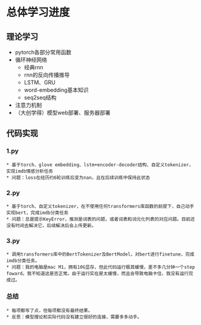 # 总体学习进度

## 理论学习

* pytorch各部分常用函数
* 循环神经网络
  * 经典rnn
  * rnn的反向传播推导
  * LSTM、GRU
  * word-embedding基本知识
  * seq2seq结构
* 注意力机制
* （大创学得）模型web部署、服务器部署

## 代码实现

### 1.py

	* 基于torch、glove embedding、lstm+encoder-decoder结构、自定义tokenizer，实现imdb情感分析任务
	* 问题：loss在经历约6轮训练后变为nan，且在后续训练中保持此状态

### 2.py

	* 基于torch、自定义tokenizer，在不使用任何transformers库函数的前提下，自己动手实现bert，完成imdb分类任务
	* 问题：总是提示KeyError，推测是词表的问题，或者词表和词元化列表的对应问题。目前还没有时间去解决它，后续解决后会上传更新。

### 3.py

	* 调用transformers库中的BertTokenizer及BertModel，对bert进行finetune，完成imdb分类任务。
	* 问题：我的电脑是mac M1，拥有10G显存，但此代码运行极其缓慢，差不多几分钟一个step foward。我不知道这是否正常。由于运行实在是太缓慢，而且会导致电脑卡住，我没有运行完成过。

### 总结

	* 每项都写了点，但每项都没有最终结果。
	* 反思：模型理论和实际代码没有建立很好的连接，需要多多动手。
